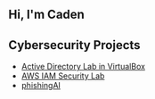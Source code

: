## Hi, I'm Caden

## Cybersecurity Projects
* [Active Directory Lab in VirtualBox](https://github.com/cddoa/Active-Directory-Lab-In-VirtualBox)
* [AWS IAM Security Lab](https://github.com/cddoa/AWS-IAM-Cloudtrail-Lab)
* [phishingAI](https://github.com/cddoa/phishingAI)

